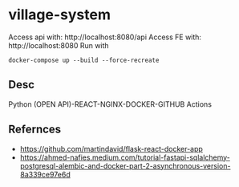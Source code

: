 # village-system

Access api with: http://localhost:8080/api
Access FE with: http://localhost:8080
Run with 
```
docker-compose up --build --force-recreate
```

## Desc

Python (OPEN API)-REACT-NGINX-DOCKER-GITHUB Actions


## Refernces
- https://github.com/martindavid/flask-react-docker-app
- https://ahmed-nafies.medium.com/tutorial-fastapi-sqlalchemy-postgresql-alembic-and-docker-part-2-asynchronous-version-8a339ce97e6d
